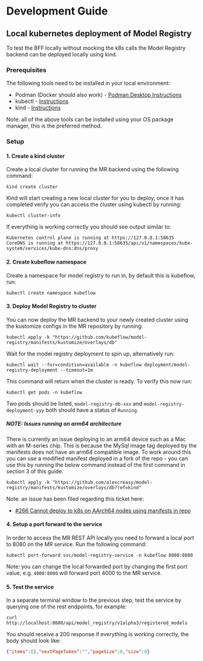# Development Guide

## Local kubernetes deployment of Model Registry
To test the BFF locally without mocking the k8s calls the Model Registry backend can be deployed locally using kind.

### Prerequisites 
The following tools need to be installed in your local environment:
* Podman (Docker should also work) - [Podman Desktop Instructions](https://podman-desktop.io)
* kubectl - [Instructions](https://kubernetes.io/docs/tasks/tools/#kubectl)
* kind - [Instructions](https://kind.sigs.k8s.io/docs/user/quick-start/#installation)

Note: all of the above tools can be installed using your OS package manager, this is the preferred method.

### Setup
#### 1. Create a kind cluster
Create a local cluster for running the MR backend using the following command:
```shell
kind create cluster
```

Kind will start creating a new local cluster for you to deploy, once it has completed verify you can access the cluster 
using kubectl by running:
```shell
kubectl cluster-info
```

If everything is working correctly you should see output similar to:
```
Kubernetes control plane is running at https://127.0.0.1:58635
CoreDNS is running at https://127.0.0.1:58635/api/v1/namespaces/kube-system/services/kube-dns:dns/proxy
```

#### 2. Create kubeflow namespace
Create a namespace for model registry to run in, by default this is kubeflow, run:
```shell
kubectl create namespace kubeflow
```

#### 3. Deploy Model Registry to cluster
You can now deploy the MR backend to your newly created cluster using the kustomize configs in the MR repository by
running:
```shell
kubectl apply -k "https://github.com/kubeflow/model-registry/manifests/kustomize/overlays/db"
```

Wait for the model registry deployment to spin up, alternatively run:
```shell
kubectl wait --for=condition=available -n kubeflow deployment/model-registry-deployment --timeout=1m
```
This command will return when the cluster is ready. To verify this now run:
```shell
kubectl get pods -n kubeflow
```
Two pods should be listed, `model-registry-db-xxx` and `model-registry-deployment-yyy` both should have a status of `Running`.

##### NOTE: Issues running on arm64 architecture
There is currently an issue deploying to an arm64 device such as a Mac with an M-series chip. This is because the MySql 
image tag deployed by the manifests does not have an arm64 compatible image. To work around this you can use a modified
manifest deployed in a fork of the repo - you can use this by running the below command instead of the first command in
section 3 of this guide.
```shell
kubectl apply -k "https://github.com/alexcreasy/model-registry/manifests/kustomize/overlays/db?ref=kind"
```
Note: an issue has been filed regarding this ticket here: 
* [#266 Cannot deploy to k8s on AArch64 nodes using manifests in repo](https://github.com/kubeflow/model-registry/issues/266)

#### 4. Setup a port forward to the service
In order to access the MR REST API locally you need to forward a local port to 8080 on the MR service. Run the following
command:
```shell
kubectl port-forward svc/model-registry-service -n kubeflow 8080:8080
```

Note: you can change the local forwarded port by changing the first port value, e.g. `4000:8080` will forward port 4000
to the MR service.

#### 5. Test the service
In a separate terminal window to the previous step, test the service by querying one of the rest endpoints, for example:
```shell
curl http://localhost:8080/api/model_registry/v1alpha3/registered_models
```
You should receive a 200 response if everything is working correctly, the body should look like:
```json
{"items":[],"nextPageToken":"","pageSize":0,"size":0}
```